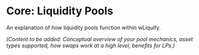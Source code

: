 # Core: Liquidity Pools

An explanation of how liquidity pools function within wLiquify.

*(Content to be added: Conceptual overview of your pool mechanics, asset types supported, how swaps work at a high level, benefits for LPs.)* 